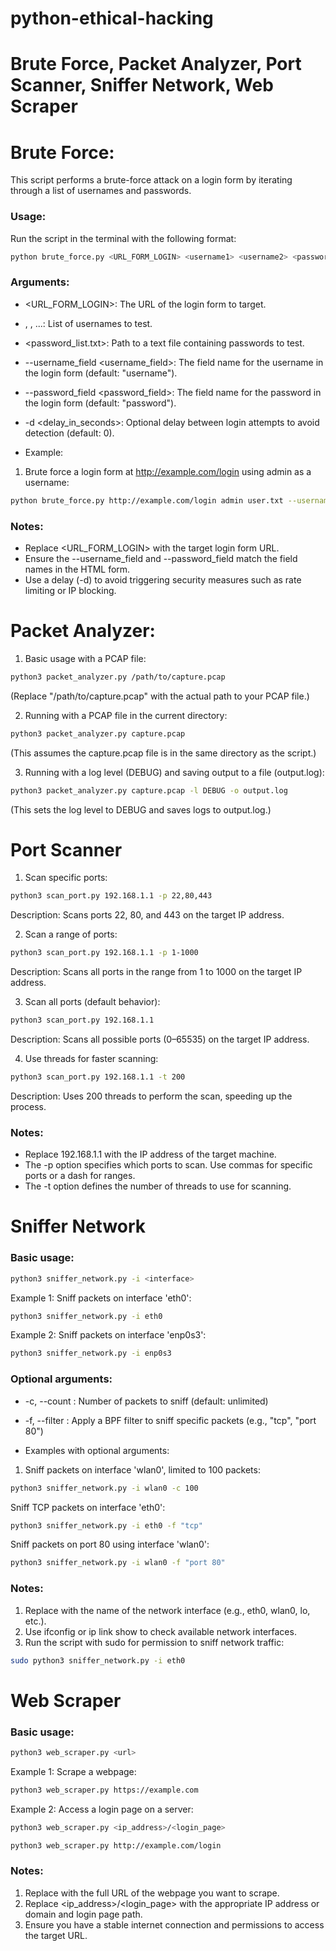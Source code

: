 # python-ethical-hacking
# Brute Force, Packet Analyzer, Port Scanner, Sniffer Network, Web Scraper

# Brute Force:
This script performs a brute-force attack on a login form by iterating through a list of usernames and passwords.

### Usage:
Run the script in the terminal with the following format:
```bash
python brute_force.py <URL_FORM_LOGIN> <username1> <username2> <password_list.txt> --username_field <username_field> --password_field <password_field> -d <delay_in_seconds>
```
### Arguments:
- <URL_FORM_LOGIN>: The URL of the login form to target.
- <username1>, <username2>, ...: List of usernames to test.
- <password_list.txt>: Path to a text file containing passwords to test.
- --username_field <username_field>: The field name for the username in the login form (default: "username").
- --password_field <password_field>: The field name for the password in the login form (default: "password").
- -d <delay_in_seconds>: Optional delay between login attempts to avoid detection (default: 0).

- Example:
1. Brute force a login form at http://example.com/login using admin as a username:
```bash
python brute_force.py http://example.com/login admin user.txt --username_field email --password_field pass -d 0.5
```
### Notes:
- Replace <URL_FORM_LOGIN> with the target login form URL.
- Ensure the --username_field and --password_field match the field names in the HTML form.
- Use a delay (-d) to avoid triggering security measures such as rate limiting or IP blocking.

# Packet Analyzer:
1. Basic usage with a PCAP file:

```bash
python3 packet_analyzer.py /path/to/capture.pcap
```
(Replace "/path/to/capture.pcap" with the actual path to your PCAP file.)

2. Running with a PCAP file in the current directory:

```bash
python3 packet_analyzer.py capture.pcap
```
(This assumes the capture.pcap file is in the same directory as the script.)

3. Running with a log level (DEBUG) and saving output to a file (output.log):

```bash
python3 packet_analyzer.py capture.pcap -l DEBUG -o output.log
```
(This sets the log level to DEBUG and saves logs to output.log.)

# Port Scanner

1. Scan specific ports:

```bash
python3 scan_port.py 192.168.1.1 -p 22,80,443
```
Description: Scans ports 22, 80, and 443 on the target IP address.

2. Scan a range of ports:

```bash
python3 scan_port.py 192.168.1.1 -p 1-1000
```
Description: Scans all ports in the range from 1 to 1000 on the target IP address.

3. Scan all ports (default behavior):

```bash
python3 scan_port.py 192.168.1.1
```
Description: Scans all possible ports (0–65535) on the target IP address.

4. Use threads for faster scanning:

```bash
python3 scan_port.py 192.168.1.1 -t 200
```
Description: Uses 200 threads to perform the scan, speeding up the process.

### Notes:
- Replace 192.168.1.1 with the IP address of the target machine.
- The -p option specifies which ports to scan. Use commas for specific ports or a dash for ranges.
- The -t option defines the number of threads to use for scanning.

# Sniffer Network
### Basic usage:
```bash
python3 sniffer_network.py -i <interface>
```
Example 1: Sniff packets on interface 'eth0':

```bash
python3 sniffer_network.py -i eth0
```
Example 2: Sniff packets on interface 'enp0s3':

```bash
python3 sniffer_network.py -i enp0s3
```
### Optional arguments:
- -c, --count <number>: Number of packets to sniff (default: unlimited)
- -f, --filter <BPF>: Apply a BPF filter to sniff specific packets (e.g., "tcp", "port 80")

- Examples with optional arguments:
1. Sniff packets on interface 'wlan0', limited to 100 packets:

```bash
python3 sniffer_network.py -i wlan0 -c 100
```
Sniff TCP packets on interface 'eth0':

```bash
python3 sniffer_network.py -i eth0 -f "tcp"
```
Sniff packets on port 80 using interface 'wlan0':

```bash
python3 sniffer_network.py -i wlan0 -f "port 80"
```
### Notes:
1. Replace <interface> with the name of the network interface (e.g., eth0, wlan0, lo, etc.).
2. Use ifconfig or ip link show to check available network interfaces.
3. Run the script with sudo for permission to sniff network traffic:

```bash
sudo python3 sniffer_network.py -i eth0
```

# Web Scraper
### Basic usage:
```bash
python3 web_scraper.py <url>
```
Example 1: Scrape a webpage:

```bash
python3 web_scraper.py https://example.com
```
Example 2: Access a login page on a server:

```bash
python3 web_scraper.py <ip_address>/<login_page>
```

```bash
python3 web_scraper.py http://example.com/login
```
### Notes:
1. Replace <url> with the full URL of the webpage you want to scrape.
2. Replace <ip_address>/<login_page> with the appropriate IP address or domain and login page path.
3. Ensure you have a stable internet connection and permissions to access the target URL.

